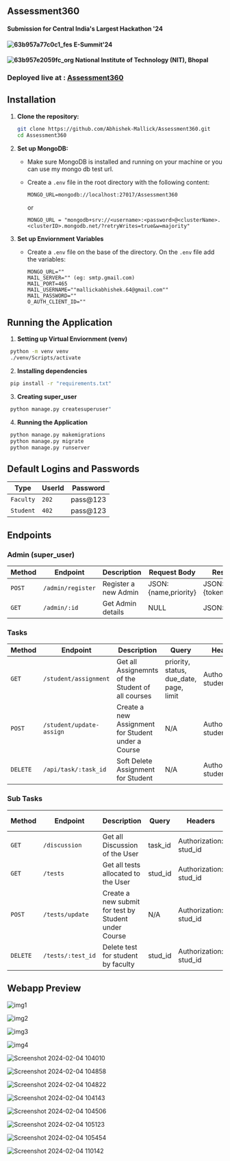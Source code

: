 ## Assessment360
#### Submission for Central India's Largest Hackathon '24
#### ![63b957a77c0c1_fes](https://github.com/Abhishek-Mallick/Assessment360/assets/106394426/1e7c37a6-ff8e-45e4-ad59-630f73c4038a) E-Summit'24
#### ![63b957e2059fc_org](https://github.com/Abhishek-Mallick/Assessment360/assets/106394426/c63f1769-b522-4737-8076-bed2c40455e9) National Institute of Technology (NIT), Bhopal

### Deployed live at : [Assessment360](https://assessment360.pythonanywhere.com/)

## Installation

1. **Clone the repository:**

   ```bash
   git clone https://github.com/Abhishek-Mallick/Assessment360.git
   cd Assessment360
   ```

2. **Set up MongoDB:**

   - Make sure MongoDB is installed and running on your machine or you can use my mongo db test url.
   - Create a `.env` file in the root directory with the following content:

     ```env
     MONGO_URL=mongodb://localhost:27017/Assessment360
     ```

     or

     ```
     MONGO_URL = "mongodb+srv://<username>:<password>@<clusterName>.<clusterID>.mongodb.net/?retryWrites=true&w=majority"
     ```

3. **Set up Enviornment Variables**
   - Create a  `.env` file on the base of the directory. On the `.env` file add the variables:
     ```
     MONGO_URL=""
     MAIL_SERVER="" (eg: smtp.gmail.com)
     MAIL_PORT=465
     MAIL_USERNAME=""mallickabhishek.64@gmail.com""
     MAIL_PASSWORD=""
     O_AUTH_CLIENT_ID=""
     ```

## Running the Application

1. **Setting up Virtual Enviornment (venv)**
```bash
 python -m venv venv
 ./venv/Scripts/activate
```
2. **Installing dependencies**
```bash
 pip install -r "requirements.txt"
```

3. **Creating super_user**
```bash
 python manage.py createsuperuser"
```
4. **Running the Application**
```bash
 python manage.py makemigrations
 python manage.py migrate 
 python manage.py runserver
```

## Default Logins and Passwords

| Type | UserId             | Password         |
| ------ | -------------------- | ------------------- |
| `Faculty` | `202` | pass@123 |
| `Student`  | `402` | pass@123    |


## Endpoints

### Admin (super_user)

| Method | Endpoint             | Description         | Request Body                  | Response Body              |
| ------ | -------------------- | ------------------- | ----------------------------- | -------------------------- |
| `POST` | `/admin/register` | Register a new Admin | JSON: {name,priority} | JSON: {token,user,admin_id} |
| `GET`  | `/admin/:id` | Get Admin details    | NULL                          | JSON: {admin}               |

### Tasks

| Method   | Endpoint             | Description                | Query                                   | Headers                         | Request Body                       | Response Body                                |
| -------- | -------------------- | -------------------------- | --------------------------------------- | ------------------------------- | ---------------------------------- | -------------------------------------------- |
| `GET`    | `/student/assignment`         | Get all Assignemnts of the Student of all courses  | priority, status, due_date, page, limit | Authorization: student_id | N/A                                | JSON: {docs,totalDocs,page,limit,totalPages} |
| `POST`   | `/student/update-assign`         | Create a new Assignment for Student under a Course | N/A                                     | Authorization: student_id | JSON: {title,description,due_date,pdf_location} | JSON: {task,assign_id}                         |
| `DELETE` | `/api/task/:task_id` | Soft Delete Assignment for Student  | N/A                                     | Authorization: student_id | N/A                                | JSON: {task,assign_id}                         |

### Sub Tasks

| Method   | Endpoint                 | Description                    | Query   | Headers                         | Request Body    | Response Body           |
| -------- | ------------------------ | ------------------------------ | ------- | ------------------------------- | --------------- | ----------------------- |
| `GET`    | `/discussion`         | Get all Discussion of the User  | task_id | Authorization: stud_id | N/A             | JSON: {subTasks}        |
| `GET`    | `/tests`         | Get all tests allocated to the User  | stud_id | Authorization: stud_id | N/A             | JSON: {subTasks}        |
| `POST`   | `/tests/update`         | Create a new submit for test by Student under Course | N/A     | Authorization: stud_id | JSON: {task_id} | JSON: {subTask,test_id} |
| `DELETE` | `/tests/:test_id` | Delete test for student by faculty | stud_id    | Authorization: stud_id | N/A             | JSON: {subTask,test_id} |

<!---
## Schema Architecture
#### PS: Ignore the bad handwritting
<p align="center">
<img src="https://github.com/Abhishek-Mallick/Assessment360/assets/106394426/16cbc45b-e091-482f-aeb2-13096a633c17" alt="drawing" align= "center" width="600"/>
</p>
-->

## Webapp Preview
![img1](https://github.com/Abhishek-Mallick/Assessment360/assets/83288891/ae18c965-8f20-4d54-98ed-0fae676c58c9)

![img2](https://github.com/Abhishek-Mallick/Assessment360/assets/83288891/1f2f6122-66ca-459a-ac5b-b1f371a1e940)

![img3](https://github.com/Abhishek-Mallick/Assessment360/assets/83288891/74588dce-b750-4147-9493-a8d0035db8a3)

![img4](https://github.com/Abhishek-Mallick/Assessment360/assets/83288891/7b96fb6c-2170-48de-9f22-6865951803ea)

![Screenshot 2024-02-04 104010](https://github.com/Abhishek-Mallick/Assessment360/assets/106394426/871e138f-8d2b-4710-81e8-5c85607dff7c)

![Screenshot 2024-02-04 104858](https://github.com/Abhishek-Mallick/Assessment360/assets/106394426/46ea2749-2efd-4538-b274-9ce76ab6b13a)

![Screenshot 2024-02-04 104822](https://github.com/Abhishek-Mallick/Assessment360/assets/106394426/e977bbc8-90f0-4318-8b3c-2c9a90abd2bc)

![Screenshot 2024-02-04 104143](https://github.com/Abhishek-Mallick/Assessment360/assets/106394426/5ceb8943-c575-4eb8-859a-b4a15d0f6c1c)

![Screenshot 2024-02-04 104506](https://github.com/Abhishek-Mallick/Assessment360/assets/106394426/edee7a00-bdff-412c-8f10-1eb9460153c1)

![Screenshot 2024-02-04 105123](https://github.com/Abhishek-Mallick/Assessment360/assets/106394426/8189e9f4-3806-4443-a562-7a6e87ef8694)

![Screenshot 2024-02-04 105454](https://github.com/Abhishek-Mallick/Assessment360/assets/106394426/f76a7d32-74a7-497a-a16d-46d3e2e7e216)

![Screenshot 2024-02-04 110142](https://github.com/Abhishek-Mallick/Assessment360/assets/106394426/978fd889-6e19-441e-bbe6-dd22a7217752)

